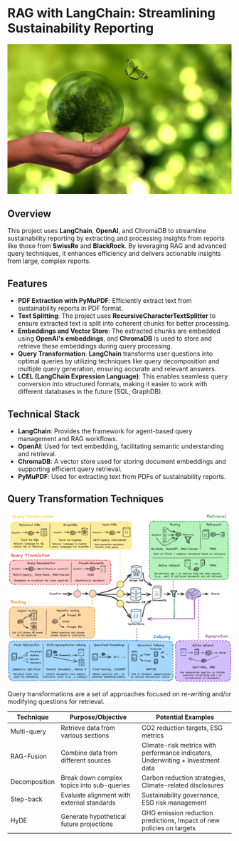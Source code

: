 # RAG with LangChain: Streamlining Sustainability Reporting

![Sustainability Report](images/SustainablePlanet.png)


## Overview
This project uses **LangChain**, **OpenAI**, and ChromaDB to streamline sustainability reporting by extracting and processing insights from reports like those from **SwissRe** and **BlackRock**. By leveraging RAG and advanced query techniques, it enhances efficiency and delivers actionable insights from large, complex reports.

## Features
- **PDF Extraction with PyMuPDF**: Efficiently extract text from sustainability reports in PDF format.
- **Text Splitting**: The project uses **RecursiveCharacterTextSplitter** to ensure extracted text is split into coherent chunks for better processing.
- **Embeddings and Vector Store**: The extracted chunks are embedded using **OpenAI's embeddings**, and **ChromaDB** is used to store and retrieve these embeddings during query processing.
- **Query Transformation**: **LangChain** transforms user questions into optimal queries by utilizing techniques like query decomposition and multiple query generation, ensuring accurate and relevant answers.
- **LCEL (LangChain Expression Language)**: This enables seamless query conversion into structured formats, making it easier to work with different databases in the future (SQL, GraphDB).

## Technical Stack
- **LangChain**: Provides the framework for agent-based query management and RAG workflows.
- **OpenAI**: Used for text embedding, facilitating semantic understanding and retrieval.
- **ChromaDB**: A vector store used for storing document embeddings and supporting efficient query retrieval.
- **PyMuPDF**: Used for extracting text from PDFs of sustainability reports.

## Query Transformation Techniques
![RAG technqiues for sustainability reporting](images/RAGFromScratch.png)

Query transformations are a set of approaches focused on re-writing and/or modifying questions for retrieval.

| Technique      | Purpose/Objective                                     | Potential Examples                                                |
|----------------|-------------------------------------------------------|-------------------------------------------------------------------|
| Multi-query    | Retrieve data from various sections                   | CO2 reduction targets, ESG metrics                                |
| RAG-Fusion     | Combine data from different sources                   | Climate-risk metrics with performance indicators, Underwriting + Investment data |
| Decomposition  | Break down complex topics into sub-queries            | Carbon reduction strategies, Climate-related disclosures           |
| Step-back      | Evaluate alignment with external standards            | Sustainability governance, ESG risk management                     |
| HyDE           | Generate hypothetical future projections              | GHG emission reduction predictions, Impact of new policies on targets |
